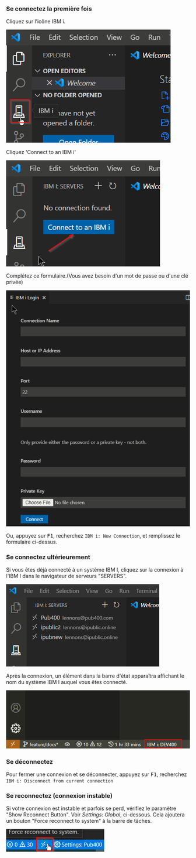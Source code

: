 ### Se connectez la première fois

Cliquez sur l’icône IBM i.

![](../assets/connect_01.png)

Cliquez 'Connect to an IBM i'

![](../assets/connect_02.png)

Complétez ce formulaire.(Vous avez besoin d'un mot de passe ou d'une clé privée)

![](../assets/connect_03.png)

Ou, appuyez sur <kbd>F1</kbd>, recherchez ```IBM i: New Connection```, et remplissez le formulaire ci-dessus.

### Se connectez ultérieurement

Si vous êtes déjà connecté à un système IBM I, cliquez sur la connexion à l'IBM I dans le navigateur de serveurs "SERVERS".

![](../assets/connect_04.png)

Après la connexion, un élément dans la barre d'état apparaîtra affichant le nom
du système IBM I auquel vous êtes connecté.

![assets/connect_05.png](../assets/connect_05.png)

### Se déconnectez

Pour fermer une connexion et se déconnecter, appuyez sur <kbd>F1</kbd>, recherchez ```IBM i: Disconnect from current connection```

### Se reconnectez (connexion instable)

Si votre connexion est instable et parfois se perd, vérifiez le paramètre "Show Reconnect Button". Voir *Settings: Global*, ci-dessous. Cela ajoutera un bouton "Force reconnect to system" à la barre de tâches.

![Bouton de reconnexion](../assets/connect_06.png)